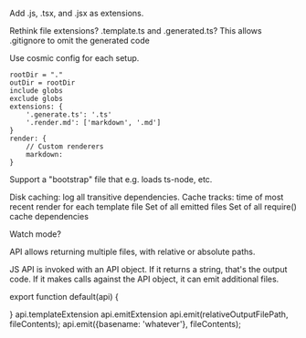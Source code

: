 Add .js, .tsx, and .jsx as extensions.

Rethink file extensions?
.template.ts and .generated.ts?
    This allows .gitignore to omit the generated code

Use cosmic config for each setup.

    rootDir = "."
    outDir = rootDir
    include globs
    exclude globs
    extensions: {
        '.generate.ts': '.ts'
        '.render.md': ['markdown', '.md']
    }
    render: {
        // Custom renderers
        markdown: 
    }

Support a "bootstrap" file that e.g. loads ts-node, etc.

Disk caching: log all transitive dependencies.
Cache tracks:
    time of most recent render
    for each template file
        Set of all emitted files
        Set of all require() cache dependencies

Watch mode?

API allows returning multiple files, with relative or absolute paths.

JS API is invoked with an API object.
If it returns a string, that's the output code.
If it makes calls against the API object, it can emit additional files.

export function default(api) {

}
api.templateExtension
api.emitExtension
api.emit(relativeOutputFilePath, fileContents);
api.emit({basename: 'whatever'}, fileContents);
